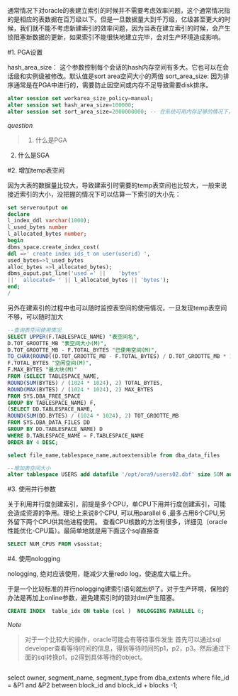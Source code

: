 通常情况下对oracle的表建立索引的时候并不需要考虑效率问题，这个通常情况指的是相应的表数据在百万级以下。但是一旦数据量大到千万级，亿级甚至更大的时候，我们就不能不考虑新建索引的效率问题，因为当表在建立索引的时候，会产生锁阻塞新数据的更新，如果索引不能很快地建立完毕，会对生产环境造成影响。

#1. PGA设置

hash_area_size： 这个参数控制每个会话的hash内存空间有多大。它也可以在会话级和实例级被修改。默认值是sort area空间大小的两倍
sort_area_size:  因为排序通常是在PGA中进行的，需要防止因空间或内存不足导致需要disk排序。

```sql
alter session set workarea_size_policy=manual;
alter session set hash_area_size=100000; 
alter session set sort_area_size=2000000000; -- 在系统可用内存足够的情况下，最大可以到2G
```

*question*
>1. 什么是PGA
2. 什么是SGA

#2. 增加temp表空间

因为大表的数据量比较大，导致建索引时需要的temp表空间也比较大，一般来说接近索引的大小，没把握的情况下可以估算一下索引的大小先：

```sql
set serveroutput on
declare
l_index_ddl varchar(1000);
l_used_bytes number
l_allocated_bytes number;
begin
dbms_space.create_index_cost(
ddl =>' create index ids_t on user(userid) ',
used_bytes=>l_used_bytes
alloc_bytes =>l_allocated_bytes);
dbms_ouput.put_line('used =' ||    'bytes' 
||'  allocated= ' || l_allocated_bytes || 'bytes');
end;
/
```

另外在建索引的过程中也可以随时监控表空间的使用情况，一旦发现temp表空间不够，可以随时加大

```sql
--查询表空间使用情况
SELECT UPPER(F.TABLESPACE_NAME) "表空间名",
D.TOT_GROOTTE_MB "表空间大小(M)",
D.TOT_GROOTTE_MB - F.TOTAL_BYTES "已使用空间(M)",
TO_CHAR(ROUND((D.TOT_GROOTTE_MB - F.TOTAL_BYTES) / D.TOT_GROOTTE_MB * 100,2),'990.99') "使用比",
F.TOTAL_BYTES "空闲空间(M)",
F.MAX_BYTES "最大块(M)"
FROM (SELECT TABLESPACE_NAME,
ROUND(SUM(BYTES) / (1024 * 1024), 2) TOTAL_BYTES,
ROUND(MAX(BYTES) / (1024 * 1024), 2) MAX_BYTES
FROM SYS.DBA_FREE_SPACE
GROUP BY TABLESPACE_NAME) F,
(SELECT DD.TABLESPACE_NAME,
ROUND(SUM(DD.BYTES) / (1024 * 1024), 2) TOT_GROOTTE_MB
FROM SYS.DBA_DATA_FILES DD
GROUP BY DD.TABLESPACE_NAME) D
WHERE D.TABLESPACE_NAME = F.TABLESPACE_NAME
ORDER BY 4 DESC;

select file_name,tablespace_name,autoextensible from dba_data_files

--增加表空间大小
alter tablespace USERS add datafile '/opt/ora9/users02.dbf' size 50M autoextend on next 50M maxsize UNLIMITED;
```

#3. 使用并行参数

关于利用并行度创建索引，前提是多个CPU，单CPU下用并行度创建索引，可能会造成资源的争用。理论上来说8个CPU, 可以用parallel 6 ,最多占用6个CPU,另外留下两个CPU供其他进程使用。
查看CPU核数的方法有很多，详细见（oracle性能优化-CPU篇）。最简单地就是用下面这个sql直接查

```sql
SELECT NUM_CPUS FROM v$osstat; 
```

#4. 使用nologging

nologging, 绝对应该使用，能减少大量redo log，使速度大幅上升。

于是一个比较标准的并行nologging建索引语句就出炉了。对于生产环境，保险的办法是再加上online参数，避免建索引时的锁对dml产生阻塞。

```sql
CREATE INDEX  table_idx ON table (col )  NOLOGGING PARALLEL 6;
```


*Note*
>对于一个比较大的操作，oracle可能会有等待事件发生
首先可以通过sql developer查看等待时间的信息，得到等待时间的p1，p2，p3。然后通过下面的sql转换p1，p2得到具体等待的object。

>```sql
select 
   owner,
   segment_name,
   segment_type
from 
   dba_extents
where 
   file_id = &P1 and &P2 between block_id and block_id + blocks -1;
```